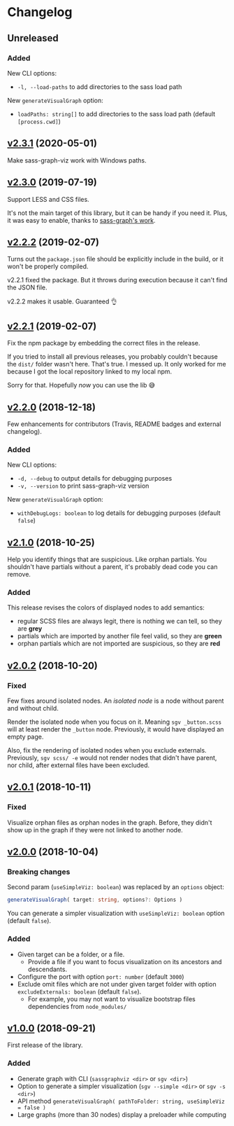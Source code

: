 # Changelog

## Unreleased

### Added

New CLI options:

- `-l, --load-paths` to add directories to the sass load path

New `generateVisualGraph` option:

- `loadPaths: string[]` to add directories to the sass load path (default `[process.cwd]`)

## [v2.3.1](https://github.com/nicoespeon/sass-graph-viz/compare/v2.3.0...v2.3.1) (2020-05-01)

Make sass-graph-viz work with Windows paths.

## [v2.3.0](https://github.com/nicoespeon/sass-graph-viz/compare/v2.2.2...v2.3.0) (2019-07-19)

Support LESS and CSS files.

It's not the main target of this library, but it can be handy if you need it. Plus, it was easy to enable, thanks to [sass-graph's work](https://github.com/xzyfer/sass-graph/pull/23).

## [v2.2.2](https://github.com/nicoespeon/sass-graph-viz/compare/v2.2.1...v2.2.2) (2019-02-07)

Turns out the `package.json` file should be explicitly include in the build, or it won't be properly compiled.

v2.2.1 fixed the package. But it throws during execution because it can't find the JSON file.

v2.2.2 makes it usable. Guaranteed 👌

## [v2.2.1](https://github.com/nicoespeon/sass-graph-viz/compare/v2.2.0...v2.2.1) (2019-02-07)

Fix the npm package by embedding the correct files in the release.

If you tried to install all previous releases, you probably couldn't because the `dist/` folder wasn't here. That's true. I messed up. It only worked for me because I got the local repository linked to my local npm.

Sorry for that. Hopefully _now_ you can use the lib 😅

## [v2.2.0](https://github.com/nicoespeon/sass-graph-viz/compare/v2.1.0...v2.2.0) (2018-12-18)

Few enhancements for contributors (Travis, README badges and external changelog).

### Added

New CLI options:

- `-d, --debug` to output details for debugging purposes
- `-v, --version` to print sass-graph-viz version

New `generateVisualGraph` option:

- `withDebugLogs: boolean` to log details for debugging purposes (default `false`)

## [v2.1.0](https://github.com/nicoespeon/sass-graph-viz/compare/v2.0.2...v2.1.0) (2018-10-25)

Help you identify things that are suspicious. Like orphan partials. You shouldn't have partials without a parent, it's probably dead code you can remove.

### Added

This release revises the colors of displayed nodes to add semantics:

- regular SCSS files are always legit, there is nothing we can tell, so they are **grey**
- partials which are imported by another file feel valid, so they are **green**
- orphan partials which are not imported are suspicious, so they are **red**

## [v2.0.2](https://github.com/nicoespeon/sass-graph-viz/compare/v2.0.1...v2.0.2) (2018-10-20)

### Fixed

Few fixes around isolated nodes. An _isolated node_ is a node without parent and without child.

Render the isolated node when you focus on it. Meaning `sgv _button.scss` will at least render the `_button` node. Previously, it would have displayed an empty page.

Also, fix the rendering of isolated nodes when you exclude externals. Previously, `sgv scss/ -e` would not render nodes that didn't have parent, nor child, after external files have been excluded.

## [v2.0.1](https://github.com/nicoespeon/sass-graph-viz/compare/v2.0.0...v2.0.1) (2018-10-11)

### Fixed

Visualize orphan files as orphan nodes in the graph. Before, they didn't show up in the graph if they were not linked to another node.

## [v2.0.0](https://github.com/nicoespeon/sass-graph-viz/compare/v1.0.0...v2.0.0) (2018-10-04)

### Breaking changes

Second param (`useSimpleViz: boolean`) was replaced by an `options` object:

```ts
generateVisualGraph( target: string, options?: Options )
```

You can generate a simpler visualization with `useSimpleViz: boolean` option (default `false`).

### Added

- Given target can be a folder, or a file.
  - Provide a file if you want to focus visualization on its ancestors and descendants.
- Configure the port with option `port: number` (default `3000`)
- Exclude omit files which are not under given target folder with option `excludeExternals: boolean` (default `false`).
  - For example, you may not want to visualize bootstrap files dependencies from `node_modules/`

## [v1.0.0](https://github.com/nicoespeon/sass-graph-viz/compare/6d1aa0bd29afb1919a7fcbb75b8b51b2f5f12c32...v1.0.0) (2018-09-21)

First release of the library.

### Added

- Generate graph with CLI (`sassgraphviz <dir>` or `sgv <dir>`)
- Option to generate a simpler visualization (`sgv --simple <dir>` or `sgv -s <dir>`)
- API method `generateVisualGraph( pathToFolder: string, useSimpleViz = false )`
- Large graphs (more than 30 nodes) display a preloader while computing
